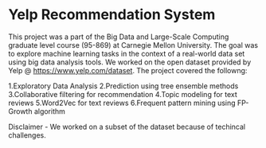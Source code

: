 # Yelp Recommendation System

This project was a part of the Big Data and Large-Scale Computing graduate level course (95-869) at Carnegie Mellon University.
The goal was to explore machine learning tasks in the context of a real-world data set using big data analysis tools. We worked on the open dataset provided by Yelp @
https://www.yelp.com/dataset. The project covered the followng:

1.Exploratory Data Analysis 
2.Prediction using tree ensemble methods
3.Collaborative filtering for recommendation 
4.Topic modeling for text reviews 
5.Word2Vec for text reviews
6.Frequent pattern mining using FP-Growth algorithm 

Disclaimer - We worked on a subset of the dataset because of techincal challenges.
